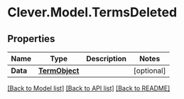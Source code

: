 # Clever.Model.TermsDeleted
## Properties

Name | Type | Description | Notes
------------ | ------------- | ------------- | -------------
**Data** | [**TermObject**](TermObject.md) |  | [optional] 

[[Back to Model list]](../README.md#documentation-for-models) [[Back to API list]](../README.md#documentation-for-api-endpoints) [[Back to README]](../README.md)

